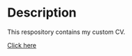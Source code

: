 # Description
This respository contains my custom CV.

[Click here](https://frances-joffany-navarro.github.io/My-CV/)